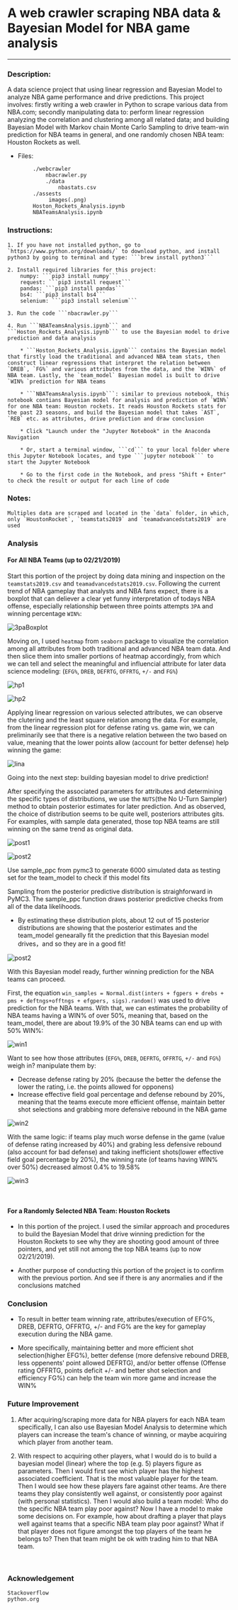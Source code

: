 # A web crawler scraping NBA data & Bayesian Model for NBA game analysis
------------------------------------

### Description: 

A data science project that using linear regression and Bayesian Model to analyze NBA game performance and drive predictions.  This project involves: firstly writing a web crawler in Python to scrape various data from NBA.com; secondly manipulating data to: perform linear regression analyzing the correlation and clustering among all related data; and building Bayesian Model with Markov chain Monte Carlo Sampling to drive team-win prediction for NBA teams in general, and one randomly chosen NBA team: Houston Rockets as well.


* Files: 
```
        ./webcrawler
            nbacrawler.py
            ./data
                nbastats.csv  
        ./assests
             images(.png)
        Hoston_Rockets_Analysis.ipynb
        NBATeamsAnalysis.ipynb   
```        

### Instructions:

    1. If you have not installed python, go to `https://www.python.org/downloads/` to download python, and install python3 by going to terminal and type: ```brew install python3```

    2. Install required libraries for this project:
        numpy: ```pip3 install numpy```
        request: ```pip3 install request```
        pandas: ```pip3 install pandas```
        bs4: ```pip3 install bs4```
        selenium: ```pip3 install selenium```

    3. Run the code ```nbacrawler.py```

    4. Run ```NBATeamsAnalysis.ipynb``` and ```Hoston_Rockets_Analysis.ipynb``` to use the Bayesian model to drive prediction and data analysis

        * ```Hoston_Rockets_Analysis.ipynb``` contains the Bayesian model that firstly load the traditional and advanced NBA team stats, then construct linear regressions that interpret the relation between `DREB`, `FG%` and various attributes from the data, and the `WIN%` of NBA team. Lastly, the `team_model` Bayesian model is built to drive `WIN% `prediction for NBA teams

        * ```NBATeamsAnalysis.ipynb```: similar to previous notebook, this notebook contians Bayesian model for analysis and prediction of `WIN%` for one NBA team: Houston rockets. It reads Houston Rockets stats for the past 23 seasons, and build the Bayesian model that takes `AST`, `REB` etc. as attributes, drive prediction and draw conclusion

        * Click "Launch under the "Jupyter Notebook" in the Anaconda Navigation

        * Or, start a terminal window, ```cd``` to your local folder where this Jupyter Notebook locates, and type ```jupyter notebook``` to start the Jupyter Notebook
        
        * Go to the first code in the Notebook, and press "Shift + Enter" to check the result or output for each line of code


### Notes:

    Multiples data are scraped and located in the `data` folder, in which, only `HoustonRocket`, `teamstats2019` and `teamadvancedstats2019` are used
    

### Analysis

#### For All NBA Teams (up to 02/21/2019)

Start this portion of the project by doing data mining and inspection on the `teamstats2019.csv` and `teamadvancedstats2019.csv`. Following the current trend of NBA gameplay that analysts and NBA fans expect, 
there is a boxplot that can deliever a clear yet funny interpretation of todays NBA offense, especially 
relationship between three points attempts `3PA` and winning percentage `WIN%`:

![3paBoxplot](https://raw.githubusercontent.com/xuzhe0205/NBADataScience/master/assets/3pabox.png)

Moving on, I used `heatmap` from `seaborn` package to visualize the correlation among all attributes from 
both traditional and advanced NBA team data. And then slice them into smaller portions of heatmap accordingly, 
from which we can tell and select the meaningful and influencial attribute for later data science modeling:
(`EFG%`, `DREB`, `DEFRTG`, `OFFRTG`, `+/-` and `FG%`)

![hp1](https://raw.githubusercontent.com/xuzhe0205/NBADataScience/master/assets/hp1.png)


![hp2](https://raw.githubusercontent.com/xuzhe0205/NBADataScience/master/assets/hp2.png)

Applying linear regression on various selected attributes, we can observe the clutering and the least square 
relation among the data. For example, from the linear regression plot for defense rating vs. game win, we can 
preliminarily see that there is a negative relation between the two based on value, meaning that the lower 
points allow (account for better defense) help winning the game:

![lina](https://raw.githubusercontent.com/xuzhe0205/NBADataScience/master/assets/lina.png)


Going into the next step: building bayesian model to drive prediction!

After specifying the associated parameters for attributes and determining the specific types of distributions, we use the `NUTS`(the No U-Turn Sampler) method to obtain posterior estimates for later prediction. And as observed, the choice of distribution seems to be quite well, posteriors attributes gits. For examples, with sample data generated, those top NBA teams are still winning on the same trend as original data. 

![post1](https://raw.githubusercontent.com/xuzhe0205/NBADataScience/master/assets/post1.png)

![post2](https://raw.githubusercontent.com/xuzhe0205/NBADataScience/master/assets/post2.png)


Use sample_ppc from pymc3 to generate 6000 simulated data as testing set for the team_model to check if this model fits

Sampling from the posterior predictive distribution is straighforward in PyMC3. The sample_ppc function draws posterior predictive checks from all of the data likelihoods.

* By estimating these distribution plots, about 12 out of 15 posterior distributions are showing that the posterior estimates and the team_model genearally fit the prediction that this Bayesian model drives，and so they are in a good fit!

![post2](https://raw.githubusercontent.com/xuzhe0205/NBADataScience/master/assets/post2.png)


With this Bayesian model ready, further winning prediction for the NBA teams can proceed. 

First, the equation `win_samples = Normal.dist(inters + fgpers + drebs + pms + deftngs+offtngs + efgpers, sigs).random()`
was used to drive prediction for the NBA teams. With that, we can estimates the probability of NBA teams having a WIN% 
of over 50%, meaning that, based on the team_model, there are about 19.9% of the 30 NBA teams can end up with 50% WIN%:

![win1](https://raw.githubusercontent.com/xuzhe0205/NBADataScience/master/assets/win1.png)

Want to see how those attributes (`EFG%`, `DREB`, `DEFRTG`, `OFFRTG`, `+/-` and `FG%`) weigh in? manipulate them by:

* Decrease defense rating by 20% (because the better the defense the lower the rating, i.e. the points allowed for opponens)
* Increase effective field goal percentage and defense rebound by 20%, meaning that the teams execute more efficient offense, maintain better shot selections and grabbing more defensive rebound in the NBA game

![win2](https://raw.githubusercontent.com/xuzhe0205/NBADataScience/master/assets/win2.png)

With the same logic: if teams play much worse defense in the game (value of defense rating increased by 40%) and grabing less defensive rebound (also account for bad defense) and taking inefficient shots(lower effective field goal percentage by 20%), the winning rate (of teams having WIN% over 50%) decreased almost 0.4% to 19.58%

![win3](https://raw.githubusercontent.com/xuzhe0205/NBADataScience/master/assets/win3.png)

<br>

#### For a Randomly Selected NBA Team: Houston Rockets

* In this portion of the project. I used the similar approach and procedures to build the Bayesian Model that drive winning prediction for the Houston Rockets to see why they are shooting good amount of three pointers, and yet still not among the top NBA teams (up to now 02/21/2019).

* Another purpose of conducting this portion of the project is to confirm with the previous portion. And see if there is any anormalies and if the conclusions matched

### Conclusion

* To result in better team winning rate, attributes/execution of EFG%, DREB, DEFRTG, OFFRTG, +/- and FG% are the key for gameplay execution during the NBA game.

* More specifically, maintaining better and more efficient shot selection(higher EFG%), better defense (more defensive rebound DREB, less oppenents' point allowed DEFRTG), and/or better offense (Offense rating OFFRTG, points deficit +/- and better shot selection and efficiency FG%) can help the team win more game and increase the WIN%


### Future Improvement

1. After acquiring/scraping more data for NBA players for each NBA team specifically, I can also use Bayesian Model Analysis to determine which players can increase the team's chance of winning, or maybe acquiring which player from another team.

2. With respect to acquiring other players, what I would do is to build a bayesian model (linear) where the top (e.g. 5) players figure as parameters. Then I would first see which player has the highest associated coefficient. That is the most valuable player for the team. Then I would see how these players fare against other teams. Are there teams they play consistently well against, or consistently poor against (with personal statistics). Then I would also build a team model: Who do the specific NBA team play poor against? Now I have a model to make some decisions on. For example, how about drafting a player that plays well against teams that a specific NBA team play poor against? What if that player does not figure amongst the top players of the team he belongs to? Then that team might be ok with trading him to that NBA team.

<br>

### Acknowledgement
    Stackoverflow
    python.org
    
